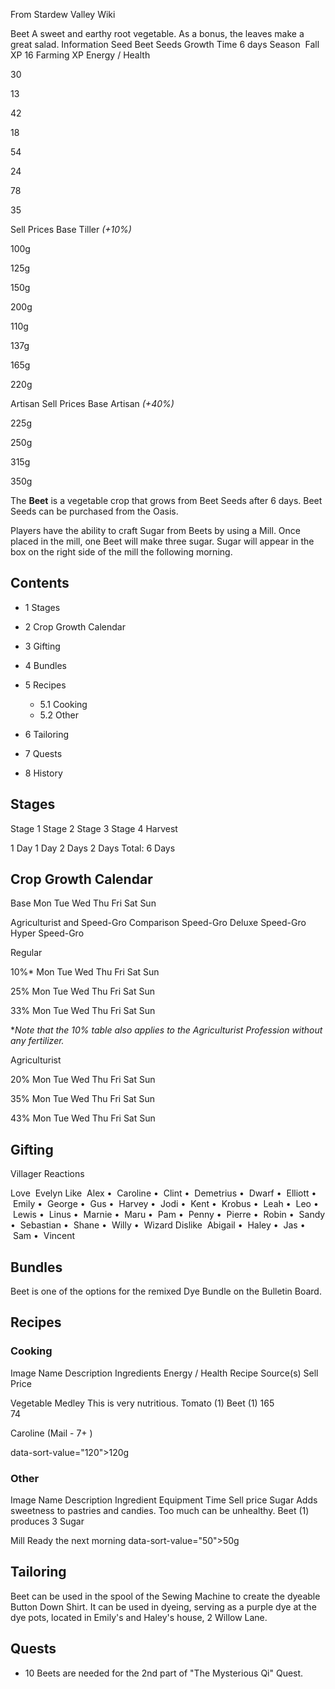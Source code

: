 From Stardew Valley Wiki

Beet A sweet and earthy root vegetable. As a bonus, the leaves make a great salad. Information Seed Beet Seeds Growth Time 6 days Season  Fall XP 16 Farming XP Energy / Health

30

13

42

18

54

24

78

35

Sell Prices Base Tiller *(+10%)*

100g

125g

150g

200g

110g

137g

165g

220g

Artisan Sell Prices Base Artisan *(+40%)*

225g

250g

315g

350g

The **Beet** is a vegetable crop that grows from Beet Seeds after 6 days. Beet Seeds can be purchased from the Oasis.

Players have the ability to craft Sugar from Beets by using a Mill. Once placed in the mill, one Beet will make three sugar. Sugar will appear in the box on the right side of the mill the following morning.

## Contents

- 1 Stages
- 2 Crop Growth Calendar
- 3 Gifting
- 4 Bundles
- 5 Recipes
  
  - 5.1 Cooking
  - 5.2 Other
- 6 Tailoring
- 7 Quests
- 8 History

## Stages

Stage 1 Stage 2 Stage 3 Stage 4 Harvest

1 Day 1 Day 2 Days 2 Days Total: 6 Days

## Crop Growth Calendar

Base Mon Tue Wed Thu Fri Sat Sun

Agriculturist and Speed-Gro Comparison Speed-Gro Deluxe Speed-Gro Hyper Speed-Gro

Regular

10%* Mon Tue Wed Thu Fri Sat Sun

25% Mon Tue Wed Thu Fri Sat Sun

33% Mon Tue Wed Thu Fri Sat Sun

\**Note that the 10% table also applies to the Agriculturist Profession without any fertilizer.*

Agriculturist

20% Mon Tue Wed Thu Fri Sat Sun

35% Mon Tue Wed Thu Fri Sat Sun

43% Mon Tue Wed Thu Fri Sat Sun

## Gifting

Villager Reactions

Love  Evelyn Like  Alex •  Caroline •  Clint •  Demetrius •  Dwarf •  Elliott •  Emily •  George •  Gus •  Harvey •  Jodi •  Kent •  Krobus •  Leah •  Leo •  Lewis •  Linus •  Marnie •  Maru •  Pam •  Penny •  Pierre •  Robin •  Sandy •  Sebastian •  Shane •  Willy •  Wizard Dislike  Abigail •  Haley •  Jas •  Sam •  Vincent

## Bundles

Beet is one of the options for the remixed Dye Bundle on the Bulletin Board.

## Recipes

### Cooking

Image Name Description Ingredients Energy / Health Recipe Source(s) Sell Price

Vegetable Medley This is very nutritious. Tomato (1) Beet (1) 165  
74

Caroline (Mail - 7+ )

data-sort-value="120"&gt;120g

### Other

Image Name Description Ingredient Equipment Time Sell price Sugar Adds sweetness to pastries and candies. Too much can be unhealthy. Beet (1) produces 3 Sugar

Mill Ready the next morning data-sort-value="50"&gt;50g

## Tailoring

Beet can be used in the spool of the Sewing Machine to create the dyeable Button Down Shirt. It can be used in dyeing, serving as a purple dye at the dye pots, located in Emily's and Haley's house, 2 Willow Lane.

## Quests

- 10 Beets are needed for the 2nd part of "The Mysterious Qi" Quest.